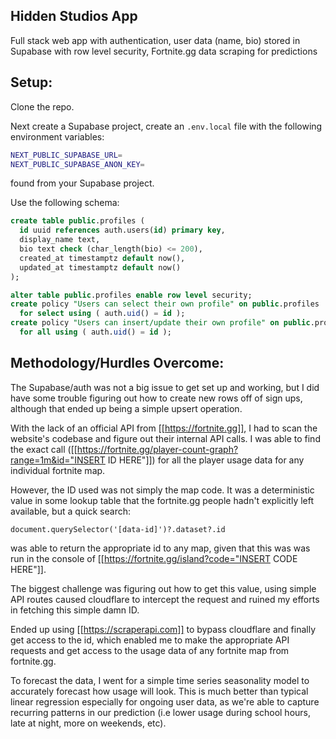 ## Hidden Studios App

Full stack web app with authentication, user data (name, bio) stored in Supabase with row level security, Fortnite.gg data scraping for predictions

## Setup:

Clone the repo.

Next create a Supabase project, 
create an `.env.local` file with the following environment variables:

```bash
NEXT_PUBLIC_SUPABASE_URL=
NEXT_PUBLIC_SUPABASE_ANON_KEY=
```
found from your Supabase project.

Use the following schema:
```SQL
create table public.profiles (
  id uuid references auth.users(id) primary key,
  display_name text,
  bio text check (char_length(bio) <= 200),
  created_at timestamptz default now(),
  updated_at timestamptz default now()
);

alter table public.profiles enable row level security;
create policy "Users can select their own profile" on public.profiles
  for select using ( auth.uid() = id );
create policy "Users can insert/update their own profile" on public.profiles
  for all using ( auth.uid() = id );
```

## Methodology/Hurdles Overcome:

The Supabase/auth was not a big issue to get set up and working, but I did have some trouble figuring out how to create new rows off of sign ups, although that ended up being a simple upsert operation.

With the lack of an official API from [[https://fortnite.gg]], I had to scan the website's codebase and figure out their internal API calls. I was able to find the exact call ([[https://fortnite.gg/player-count-graph?range=1m&id="INSERT ID HERE"]]) for all the player usage data for any individual fortnite map.

However, the ID used was not simply the map code. It was a deterministic value in some lookup table that the fortnite.gg people hadn't explicitly left available, but a quick search:

```document.querySelector('[data-id]')?.dataset?.id```

was able to return the appropriate id to any map, given that this was was run in the console of [[https://fortnite.gg/island?code="INSERT CODE HERE"]]. 

The biggest challenge was figuring out how to get this value, using simple API routes caused cloudflare to intercept the request and ruined my efforts in fetching this simple damn ID. 

Ended up using [[https://scraperapi.com]] to bypass cloudflare and finally get access to the id, which enabled me to make the appropriate API requests and get access to the usage data of any fortnite map from fortnite.gg.

To forecast the data, I went for a simple time series seasonality model to accurately forecast how usage will look. This is much better than typical linear regression especially for ongoing user data, as we're able to capture recurring patterns in our prediction (i.e lower usage during school hours, late at night, more on weekends, etc).


